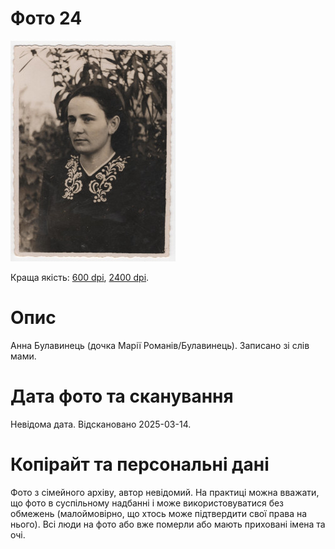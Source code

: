 # Фото 24 #

[<img src="photo_024_75.jpg" />](...)

Краща якість: [600 dpi](...), [2400 dpi](...).

# Опис #

Анна Булавинець (дочка Марії Романів/Булавинець). Записано зі слів мами.

# Дата фото та сканування #

Невідома дата. Відскановано 2025-03-14.

# Копірайт та персональні дані #

Фото з сімейного архіву, автор невідомий. На практиці можна вважати, що фото в суспільному надбанні і може використовуватися без обмежень (малоймовірно, що хтось може підтвердити свої права на нього). Всі люди на фото або вже померли або мають приховані імена та очі.
